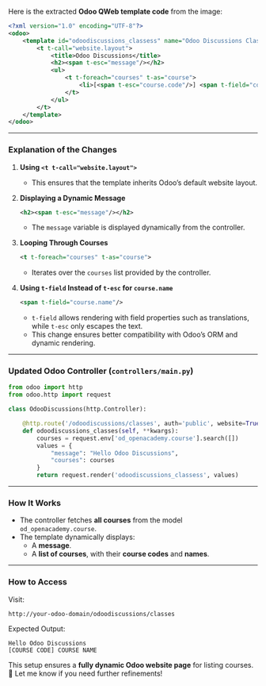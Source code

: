 Here is the extracted **Odoo QWeb template code** from the image:

```xml
<?xml version="1.0" encoding="UTF-8"?>
<odoo>
    <template id="odoodiscussions_classess" name="Odoo Discussions Classes">
        <t t-call="website.layout">
            <title>Odoo Discussions</title>
            <h2><span t-esc="message"/></h2>
            <ul>
                <t t-foreach="courses" t-as="course">
                    <li>[<span t-esc="course.code"/>] <span t-field="course.name"/></li>
                </t>
            </ul>
        </t>
    </template>
</odoo>
```

---

### **Explanation of the Changes**
1. **Using `<t t-call="website.layout">`**
   - This ensures that the template inherits Odoo’s default website layout.

2. **Displaying a Dynamic Message**
   ```xml
   <h2><span t-esc="message"/></h2>
   ```
   - The `message` variable is displayed dynamically from the controller.

3. **Looping Through Courses**
   ```xml
   <t t-foreach="courses" t-as="course">
   ```
   - Iterates over the `courses` list provided by the controller.

4. **Using `t-field` Instead of `t-esc` for `course.name`**
   ```xml
   <span t-field="course.name"/>
   ```
   - `t-field` allows rendering with field properties such as translations, while `t-esc` only escapes the text.
   - This change ensures better compatibility with Odoo’s ORM and dynamic rendering.

---

### **Updated Odoo Controller (`controllers/main.py`)**
```python
from odoo import http
from odoo.http import request

class OdooDiscussions(http.Controller):

    @http.route('/odoodiscussions/classes', auth='public', website=True)
    def odoodiscussions_classes(self, **kwargs):
        courses = request.env['od_openacademy.course'].search([])
        values = {
            "message": "Hello Odoo Discussions",
            "courses": courses
        }
        return request.render('odoodiscussions_classess', values)
```

---

### **How It Works**
- The controller fetches **all courses** from the model `od_openacademy.course`.
- The template dynamically displays:
  - A **message**.
  - A **list of courses**, with their **course codes** and **names**.

---

### **How to Access**
Visit:
```
http://your-odoo-domain/odoodiscussions/classes
```
Expected Output:
```
Hello Odoo Discussions
[COURSE CODE] COURSE NAME
```

This setup ensures a **fully dynamic Odoo website page** for listing courses. 🚀 Let me know if you need further refinements!